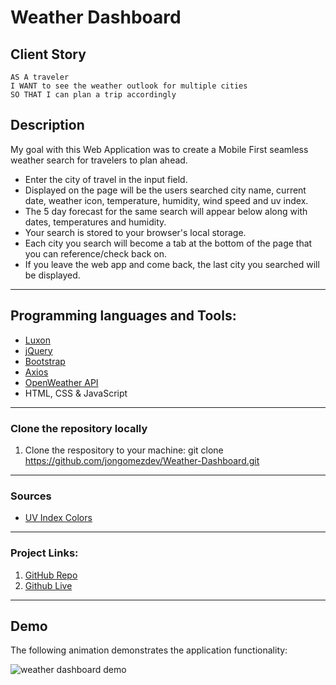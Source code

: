 # Weather Dashboard

## Client Story

```
AS A traveler
I WANT to see the weather outlook for multiple cities
SO THAT I can plan a trip accordingly
```

## Description

My goal with this Web Application was to create a Mobile First seamless weather search for travelers to plan ahead.

- Enter the city of travel in the input field.
- Displayed on the page will be the users searched city name, current date, weather icon, temperature, humidity, wind speed and uv index.
- The 5 day forecast for the same search will appear below along with dates, temperatures and humidity.
- Your search is stored to your browser's local storage.
- Each city you search will become a tab at the bottom of the page that you can reference/check back on.
- If you leave the web app and come back, the last city you searched will be displayed.

---

## Programming languages and Tools:

- [Luxon](https://moment.github.io/luxon/)
- [jQuery](https://api.jquery.com/)
- [Bootstrap](https://getbootstrap.com/docs/4.5/getting-started/introduction/)
- [Axios](https://flaviocopes.com/axios/)
- [OpenWeather API](https://openweathermap.org/api)
- HTML, CSS & JavaScript

---

### Clone the repository locally

1. Clone the respository to your machine: git clone https://github.com/jongomezdev/Weather-Dashboard.git

---

### Sources

- [UV Index Colors](https://www.epa.gov/sunsafety/uv-index-scale-0)

---

### Project Links:

1. [GitHub Repo](https://github.com/jongomezdev/Weather-Dashboard)
2. [Github Live](https://jongomezdev.github.io/Work-Day-Scheduler/)

---

## Demo

The following animation demonstrates the application functionality:

![weather dashboard demo](Assets/Weather-Dashboard-Demo.gif)
